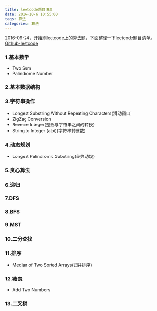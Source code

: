 ```yaml
---
title: leetcode题目清单
date: 2016-10-6 10:55:00
tags: 算法
categories: 算法
---
```


2016-09-24，开始刷leetcode上的算法题，下面整理一下leetcode题目清单。[Github-leetcode](https://github.com/mynameischaos/leetcode)


### 1.基本数学

* Two Sum
* Palindrome Number

### 2.基本数据结构
### 3.字符串操作

* Longest Substring Without Repeating Characters(滑动窗口)
* ZigZag Conversion
* Reverse Integer(整数与字符串之间的转换)
* String to Integer (atoi)(字符串转整数)

### 4.动态规划

* Longest Palindromic Substring(经典动规)

### 5.贪心算法
### 6.递归
### 7.DFS
### 8.BFS
### 9.MST
### 10.二分查找
### 11.排序

* Median of Two Sorted Arrays(归并排序)


### 12.链表

* Add Two Numbers

### 13.二叉树


